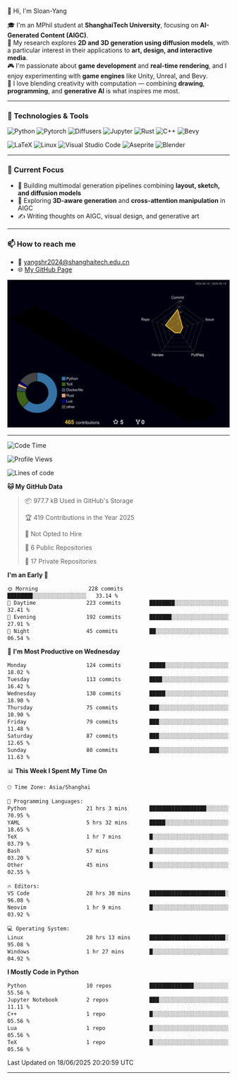 👋 Hi, I'm Sloan-Yang

🎓 I'm an MPhil student at **ShanghaiTech University**, focusing on **AI-Generated Content (AIGC)**.  
🧠 My research explores **2D and 3D generation using diffusion models**, with a particular interest in their applications to **art, design, and interactive media**.  
🎮 I'm passionate about **game development** and **real-time rendering**, and I enjoy experimenting with **game engines** like Unity, Unreal, and Bevy.  
🎨 I love blending creativity with computation — combining **drawing**, **programming**, and **generative AI** is what inspires me most.

---

### 🧰 Technologies & Tools

![Python](https://img.shields.io/badge/python-%233776AB.svg?style=for-the-badge&logo=python&logoColor=white)
![Pytorch](https://img.shields.io/badge/pytorch-%23EE4C2C.svg?style=for-the-badge&logo=pytorch&logoColor=white)
![Diffusers](https://img.shields.io/badge/diffusers-HuggingFace-yellow?style=for-the-badge&logo=huggingface&logoColor=black)
![Jupyter](https://img.shields.io/badge/Jupyter-%23F37626.svg?style=for-the-badge&logo=Jupyter&logoColor=white)
![Rust](https://img.shields.io/badge/Rust-%23000000.svg?style=for-the-badge&logo=rust&logoColor=white)
![C++](https://img.shields.io/badge/C++-%2300599C.svg?style=for-the-badge&logo=c%2B%2B&logoColor=white)
![Bevy](https://img.shields.io/badge/Bevy-000000.svg?style=for-the-badge&logo=bevy&logoColor=white)

![LaTeX](https://img.shields.io/badge/LaTeX-47A141?style=for-the-badge&logo=latex&logoColor=white)
![Linux](https://img.shields.io/badge/Linux-FCC624?style=for-the-badge&logo=linux&logoColor=black)
![Visual Studio Code](https://img.shields.io/badge/VSCode-0078d7.svg?style=for-the-badge&logo=visual-studio-code&logoColor=white)
![Aseprite](https://img.shields.io/badge/Aseprite-FFFFFF?style=for-the-badge&logo=Aseprite&logoColor=%237D929E)
![Blender](https://img.shields.io/badge/Blender-F5792A?style=for-the-badge&logo=blender&logoColor=white)

---

### 🔭 Current Focus

- 🎨 Building multimodal generation pipelines combining **layout, sketch, and diffusion models**
- 🧪 Exploring **3D-aware generation** and **cross-attention manipulation** in AIGC
- ✍️ Writing thoughts on AIGC, visual design, and generative art

---

### 📫 How to reach me

- 📧 <a href="mailto:yangshr2024@shanghaitech.edu.cn">yangshr2024@shanghaitech.edu.cn</a>
- 🌐 [My GitHub Page](https://sloan-yang.github.io)  



![3D Profile](https://raw.githubusercontent.com/Sloan-Yang/Sloan-Yang/main/profile-3d-contrib/profile-night-rainbow.svg)

---


<!--START_SECTION:waka-->
![Code Time](http://img.shields.io/badge/Code%20Time-236%20hrs%2035%20mins-blue)

![Profile Views](http://img.shields.io/badge/Profile%20Views-5-blue)

![Lines of code](https://img.shields.io/badge/From%20Hello%20World%20I%27ve%20Written-2.0%20million%20lines%20of%20code-blue)

**🐱 My GitHub Data** 

> 📦 977.7 kB Used in GitHub's Storage 
 > 
> 🏆 419 Contributions in the Year 2025
 > 
> 🚫 Not Opted to Hire
 > 
> 📜 6 Public Repositories 
 > 
> 🔑 17 Private Repositories 
 > 
**I'm an Early 🐤** 

```text
🌞 Morning                228 commits         ████████░░░░░░░░░░░░░░░░░   33.14 % 
🌆 Daytime                223 commits         ████████░░░░░░░░░░░░░░░░░   32.41 % 
🌃 Evening                192 commits         ███████░░░░░░░░░░░░░░░░░░   27.91 % 
🌙 Night                  45 commits          ██░░░░░░░░░░░░░░░░░░░░░░░   06.54 % 
```
📅 **I'm Most Productive on Wednesday** 

```text
Monday                   124 commits         █████░░░░░░░░░░░░░░░░░░░░   18.02 % 
Tuesday                  113 commits         ████░░░░░░░░░░░░░░░░░░░░░   16.42 % 
Wednesday                130 commits         █████░░░░░░░░░░░░░░░░░░░░   18.90 % 
Thursday                 75 commits          ███░░░░░░░░░░░░░░░░░░░░░░   10.90 % 
Friday                   79 commits          ███░░░░░░░░░░░░░░░░░░░░░░   11.48 % 
Saturday                 87 commits          ███░░░░░░░░░░░░░░░░░░░░░░   12.65 % 
Sunday                   80 commits          ███░░░░░░░░░░░░░░░░░░░░░░   11.63 % 
```


📊 **This Week I Spent My Time On** 

```text
🕑︎ Time Zone: Asia/Shanghai

💬 Programming Languages: 
Python                   21 hrs 3 mins       ██████████████████░░░░░░░   70.95 % 
YAML                     5 hrs 32 mins       █████░░░░░░░░░░░░░░░░░░░░   18.65 % 
TeX                      1 hr 7 mins         █░░░░░░░░░░░░░░░░░░░░░░░░   03.79 % 
Bash                     57 mins             █░░░░░░░░░░░░░░░░░░░░░░░░   03.20 % 
Other                    45 mins             █░░░░░░░░░░░░░░░░░░░░░░░░   02.55 % 

🔥 Editors: 
VS Code                  28 hrs 30 mins      ████████████████████████░   96.08 % 
Neovim                   1 hr 9 mins         █░░░░░░░░░░░░░░░░░░░░░░░░   03.92 % 

💻 Operating System: 
Linux                    28 hrs 13 mins      ████████████████████████░   95.08 % 
Windows                  1 hr 27 mins        █░░░░░░░░░░░░░░░░░░░░░░░░   04.92 % 
```

**I Mostly Code in Python** 

```text
Python                   10 repos            ██████████████░░░░░░░░░░░   55.56 % 
Jupyter Notebook         2 repos             ███░░░░░░░░░░░░░░░░░░░░░░   11.11 % 
C++                      1 repo              █░░░░░░░░░░░░░░░░░░░░░░░░   05.56 % 
Lua                      1 repo              █░░░░░░░░░░░░░░░░░░░░░░░░   05.56 % 
TeX                      1 repo              █░░░░░░░░░░░░░░░░░░░░░░░░   05.56 % 
```




 Last Updated on 18/06/2025 20:20:59 UTC
<!--END_SECTION:waka-->

---





